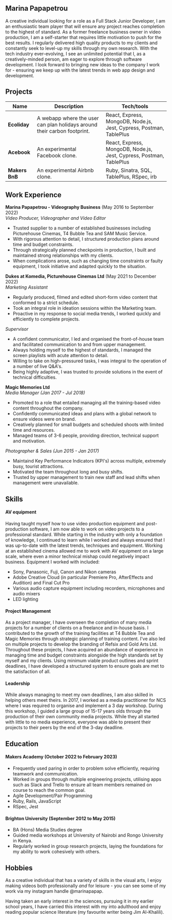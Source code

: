 ## Marina Papapetrou

A creative individual looking for a role as a Full Stack Junior Developer, I am an enthusiastic team player that will ensure any project reaches completion to the highest of standard. As a former freelance business owner in video production, I am a self-starter that requires little motivation to push for the best results. I regularly delivered high quality products to my clients and constantly seek to level-up my skills through my own research.  With the tech industry ever-evolving, I see an unlimited potential that I, as a creatively-minded person, am eager to explore through software development. I look forward to bringing new ideas to the company I work for - ensuring we keep up with the latest trends in web app design and development.

## Projects

| Name                         | Description                               | Tech/tools                                     |
| ---------------------------- | ----------------------------------------- | ---------------------------------------------- |
| **Ecoliday**                 | A webapp where the user can plan holidays around their carbon footprint. | React, Express, MongoDB, Node.js, Jest, Cypress, Postman, TablePlus|                                          
| **Acebook**                  | An experimental Facebook clone.           | React, Express, MongoDB, Node.js, Jest, Cypress, Postman, TablePlus|
| **Makers BnB**               | An experimental Airbnb clone.             | Ruby, Sinatra, SQL, TablePlus, RSpec, irb      |


## Work Experience

**Marina Papapetrou - Videography Business** (May 2016 to September 2022) <br>
_Video Producer, Videographer and Video Editor_

- Trusted supplier to a number of established businesses including Picturehouse Cinemas, T4 Bubble Tea and SAM Music Service.
- With rigorous attention to detail, I structured production plans around time and budget constraints.
- Through strategically planned checkpoints in production, I built and maintained strong relationships with my clients.
- When complications arose, such as changing time constraints or faulty equipment, I took initiative and adapted quickly to the situation.

**Dukes at Komedia, Picturehouse Cinemas Ltd** (May 2021 to December 2022) <br>
_Marketing Assistant_

- Regularly produced, filmed and edited short-form video content that conformed to a strict schedule.
- Took an integral role in ideation sessions within the Marketing team.
- Proactive in my response to social media trends, I worked quickly and efficiently to complete projects. 

_Supervisor_

- A confident communicator, I led and organised the front-of-house team and facilitated communication to and from upper management.
- Always holding myself to the highest of standards, I managed the screen playlists with acute attention to detail.
- Willing to take on high-pressured tasks, I was integral to the operation of a number of live Q&A's.
- Being highly adaptive, I was trusted to provide solutions in the event of technical difficulties.

**Magic Memories Ltd** <br>
_Media Manager (Jan 2017 - Jul 2018)_

- Promoted to a role that entailed managing all the training-based video content throughout the company.
- Confidently communicated ideas and plans with a global network to ensure videos were on brand.
- Creatively planned for small budgets and scheduled shoots with limited time and resources.
- Managed teams of 3-6 people, providing direction, technical support and motivation.

_Photographer & Sales (Jun 2015 - Jan 2017)_

- Maintaind Key Performance Indicators (KPI's) across multiple, extremely busy, tourist attractions.
- Motivated the team throughout long and busy shifts.
- Trusted by upper management to train new staff and lead shifts when management were unavailable.

## Skills

#### AV equipment

Having taught myself how to use video production equipment and post-production software, I am now able to work on video projects to a professional standard. While starting in the industry with only a foundation of knowledge, I continued to learn while I worked and always ensured that I was up-to-date with the latest trends, techniques and equipment. Working at an established cinema allowed me to work with AV equipment on a large scale, where even a minor technical mishap could negatively impact business. Equipment I worked with included:
- Sony, Panasonic, Fuji, Canon and Nikon cameras
- Adobe Creative Cloud (in particular Premiere Pro, AfterEffects and Audition) and Final Cut Pro
- Various audio capture equipment including recorders, microphones and audio mixers
- LED lighting

#### Project Management

As a project manager, I have overseen the completion of many media projects for a number of clients on a freelance and in-house basis. I contributed to the growth of the training facilities at T4 Bubble Tea and Magic Memories through strategic planning of training content. I've also led on multiple projects to develop the branding of Refsix and Gold Arts Ltd. Throughout these projects, I have acquired an abundance of experience in managing time and budget constraints alongside the high standards set by myself and my clients. Using minimum viable product outlines and sprint deadlines, I have developed a structured system to ensure goals are met to the satisfaction of all.

#### Leadership

While always managing to meet my own deadlines, I am also skilled in helping others meet theirs. In 2017, I worked as a media practitioner for NCS where I was required to organise and implement a 3 day workshop. During this workshop, I guided a large group of 15-17 years olds through the production of their own community media projects. While they all started with little to no media experience, everyone was able to present their projects to their peers by the end of the 3-day deadline. 

## Education

#### Makers Academy (October 2022 to February 2023)
- Frequently used paring in order to problem solve efficiently, requiring teamwork and communication.
- Worked in groups through multiple engineering projects, utilising apps such as Slack and Trello to ensure all team members remained on course to reach the common goal.
- Agile Development/Pair Programming
- Ruby, Rails, JavaScript
- RSpec, Jest

#### Brighton University (September 2012 to May 2015)

- BA (Hons) Media Studies degree
- Guided media workshops at University of Nairobi and Rongo University in Kenya.
- Regularly worked in group research projects, laying the foundations for my ability to work cohesively with others.

## Hobbies

As a creative individual that has a variety of skills in the visual arts, I enjoy making videos both professionally _and_ for leisure - you can see some of my work via my instagram handle @marinapapap. 

Having taken an early interest in the sciences, pursuing it in my earlier school years, I have carried this interest with my into adulthood and enjoy reading popular science literature (my favourite writer being Jim Al-Khalili).
